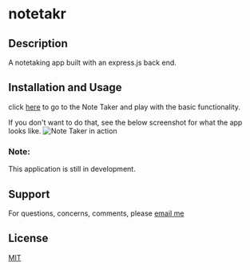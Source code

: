 # notetakr

## Description
A notetaking app built with an express.js back end.

## Installation and Usage
click [here](https://arcane-wave-64105.herokuapp.com/) to go to the Note Taker and play with the basic functionality.

If you don't want to do that, see the below screenshot for what the app looks like.
<img src='Screenshot.png' alt='Note Taker in action'/>

### Note: 
This application is still in development.

## Support
For questions, concerns, comments, please [email me](mailto:rawagschal@gmail.com)

## License
[MIT](https://opensource.org/licenses/MIT)
